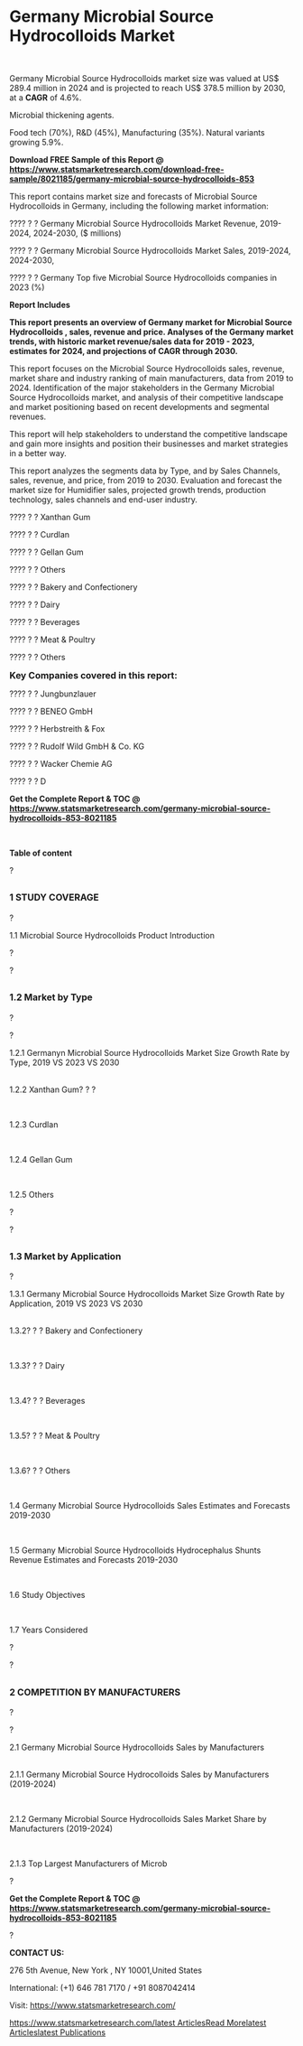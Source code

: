 <h1>Germany Microbial Source Hydrocolloids Market</h1><br/><p>Germany Microbial Source Hydrocolloids market size was valued at US$ 289.4 million in 2024 and is projected to reach US$ 378.5 million by 2030, at a <strong>CAGR</strong> of 4.6%.</p>
 
 
 
 <p>Microbial thickening agents.</p>
 
 
 
 <p>Food tech (70%), R&D (45%), Manufacturing (35%). Natural variants growing 5.9%.</p>
 
 
 
 <p><strong>Download FREE Sample of this Report @ <a href="https://www.statsmarketresearch.com/download-free-sample/8021185/germany-microbial-source-hydrocolloids-853">https://www.statsmarketresearch.com/download-free-sample/8021185/germany-microbial-source-hydrocolloids-853</a></strong></p>
 
 
 
 <p>This report contains market size and forecasts of Microbial Source Hydrocolloids in Germany, including the following market information:</p>
 
 
 
 <p>???? ? ? Germany Microbial Source Hydrocolloids Market Revenue, 2019-2024, 2024-2030, ($ millions)</p>
 
 
 
 <p>???? ? ? Germany Microbial Source Hydrocolloids Market Sales, 2019-2024, 2024-2030,</p>
 
 
 
 <p>???? ? ? Germany Top five Microbial Source Hydrocolloids companies in 2023 (%)</p>
 
 
 
 <p><strong>Report Includes</strong></p>
 
 
 
 <p><strong>This report presents an overview of Germany market for Microbial Source Hydrocolloids , sales, revenue and price. Analyses of the Germany market trends, with historic market revenue/sales data for 2019 - 2023, estimates for 2024, and projections of <strong>CAGR</strong> through 2030.</strong></p>
 
 
 
 <p>This report focuses on the Microbial Source Hydrocolloids sales, revenue, market share and industry ranking of main manufacturers, data from 2019 to 2024. Identification of the major stakeholders in the Germany Microbial Source Hydrocolloids market, and analysis of their competitive landscape and market positioning based on recent developments and segmental revenues.</p>
 
 
 
 <p>This report will help stakeholders to understand the competitive landscape and gain more insights and position their businesses and market strategies in a better way.</p>
 
 
 
 <p>This report analyzes the segments data by Type, and by Sales Channels, sales, revenue, and price, from 2019 to 2030. Evaluation and forecast the market size for Humidifier sales, projected growth trends, production technology, sales channels and end-user industry.</p>
 
 
 
 <p>???? ? ? Xanthan Gum</p>
 
 
 
 <p>???? ? ? Curdlan</p>
 
 
 
 <p>???? ? ? Gellan Gum</p>
 
 
 
 <p>???? ? ? Others</p>
 
 
 
 <p>???? ? ? Bakery and Confectionery</p>
 
 
 
 <p>???? ? ? Dairy</p>
 
 
 
 <p>???? ? ? Beverages</p>
 
 
 
 <p>???? ? ? Meat & Poultry</p>
 
 
 
 <p>???? ? ? Others</p>
 
 
 
 <p><span style="font-size:16px"><strong>Key Companies covered in this report:</strong></span></p>
 
 
 
 <p>???? ? ? Jungbunzlauer</p>
 
 
 
 <p>???? ? ? BENEO GmbH</p>
 
 
 
 <p>???? ? ? Herbstreith & Fox</p>
 
 
 
 <p>???? ? ? Rudolf Wild GmbH & Co. KG</p>
 
 
 
 <p>???? ? ? Wacker Chemie AG</p>
 
 
 
 <p>???? ? ? D</p>
 
 
 
 <div><b>Get the Complete Report & TOC @ <a href="https://www.statsmarketresearch.com/germany-microbial-source-hydrocolloids-853-8021185">https://www.statsmarketresearch.com/germany-microbial-source-hydrocolloids-853-8021185</a></b></div>
 
 
 
 <p><br />
 
 <b>Table of content</b></p>
 
 
 
 <p>? </p>
 
 
 
 <h2><span style="font-size:16px"><strong>1 STUDY COVERAGE</strong></span></h2>
 
 
 
 <p>? </p>
 
 
 
 <p>1.1 Microbial Source Hydrocolloids Product Introduction</p>
 
 
 
 <p>? </p>
 
 
 
 <p>? </p>
 
 
 
 <h2><span style="font-size:16px"><strong>1.2 Market by Type</strong></span></h2>
 
 
 
 <p>? </p>
 
 
 
 <p>? </p>
 
 
 
 <p>1.2.1 Germanyn Microbial Source Hydrocolloids Market Size Growth Rate by Type, 2019 VS 2023 VS 2030<br />
 
 <br />
 
 1.2.2 Xanthan Gum? ? ? <br />
 
 <br />
 
 1.2.3 Curdlan<br />
 
 <br />
 
 1.2.4 Gellan Gum<br />
 
 <br />
 
 1.2.5 Others<br />
 
 ? </p>
 
 
 
 <p>? </p>
 
 
 
 <h2><span style="font-size:16px"><strong>1.3 Market by Application</strong></span></h2>
 
 
 
 <p>? </p>
 
 
 
 <p>1.3.1 Germany Microbial Source Hydrocolloids Market Size Growth Rate by Application, 2019 VS 2023 VS 2030<br />
 
 <br />
 
 1.3.2? ? ? Bakery and Confectionery<br />
 
 <br />
 
 1.3.3? ? ? Dairy<br />
 
 <br />
 
 1.3.4? ? ? Beverages<br />
 
 <br />
 
 1.3.5? ? ? Meat & Poultry<br />
 
 <br />
 
 1.3.6? ? ? Others<br />
 
 <br />
 
 1.4 Germany Microbial Source Hydrocolloids Sales Estimates and Forecasts 2019-2030<br />
 
 <br />
 
 1.5 Germany Microbial Source Hydrocolloids Hydrocephalus Shunts Revenue Estimates and Forecasts 2019-2030<br />
 
 <br />
 
 1.6 Study Objectives<br />
 
 <br />
 
 1.7 Years Considered</p>
 
 
 
 <p>? </p>
 
 
 
 <p>? </p>
 
 
 
 <h2><span style="font-size:16px"><strong>2 COMPETITION BY MANUFACTURERS</strong></span></h2>
 
 
 
 <p>? </p>
 
 
 
 <p>? </p>
 
 
 
 <p>2.1 Germany Microbial Source Hydrocolloids Sales by Manufacturers<br />
 
 <br />
 
 2.1.1 Germany Microbial Source Hydrocolloids Sales by Manufacturers (2019-2024)<br />
 
 <br />
 
 2.1.2 Germany Microbial Source Hydrocolloids Sales Market Share by Manufacturers (2019-2024)<br />
 
 <br />
 
 2.1.3 Top Largest Manufacturers of Microb</p>
 
 
 
 <p>? </p>
 
 
 
 <div><b>Get the Complete Report & TOC @ <a href="https://www.statsmarketresearch.com/germany-microbial-source-hydrocolloids-853-8021185">https://www.statsmarketresearch.com/germany-microbial-source-hydrocolloids-853-8021185</a></b></div>
 
 
 
 <p>? </p>
 
 
 
 <p><b>CONTACT US:</b><br />
 
 276 5th Avenue, New York , NY 10001,United States<br />
 
 International: (+1) 646 781 7170 / +91 8087042414<br />
 
 Visit: <a href="https://www.statsmarketresearch.com/">https://www.statsmarketresearch.com/</a><br />
 
 <a href="https://gyeongbokgung.com">https://www.statsmarketresearch.com/</a><a href="https://hallyeomaritime.com">latest Articles</a><a href="https://jingwansa.com">Read More</a><a href="https://nguoiviet.jp/">latest Articles</a><a href="https://www.intelmarketresearch.com/">latest Publications</a></p>